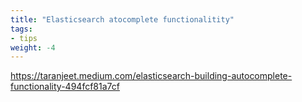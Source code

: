 ```yaml
---
title: "Elasticsearch atocomplete functionalitity"
tags:
- tips
weight: -4
---
```


https://taranjeet.medium.com/elasticsearch-building-autocomplete-functionality-494fcf81a7cf